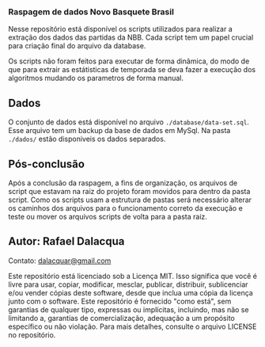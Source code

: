 ### Raspagem de dados Novo Basquete Brasil

Nesse repositório está disponível os scripts utilizados para realizar a extração dos dados das partidas da NBB.
Cada script tem um papel crucial para criação final do arquivo da database.

Os scripts não foram feitos para executar de forma dinâmica, do modo de que para extrair as estátisticas de temporada se deva fazer a execução dos algoritmos mudando os parametros de forma manual.

## Dados
O conjunto de dados está disponível no arquivo `./database/data-set.sql`. Esse arquivo tem um backup da base de dados em MySql. Na pasta `./dados/` estão disponiveis os dados separados.

## Pós-conclusão
Após a conclusão da raspagem, a fins de organização, os arquivos de script que estavam na raiz do projeto foram movidos para dentro da pasta script. Como os scripts usam a estrutura de pastas será necessário alterar os caminhos dos arquivos para o funcionamento correto da execução e teste ou mover os arquivos scripts de volta para a pasta raiz.

## Autor: Rafael Dalacqua
Contato: dalacquar@gmail.com

Este repositório está licenciado sob a Licença MIT. Isso significa que você é livre para usar, copiar, modificar, mesclar, publicar, distribuir, sublicenciar e/ou vender cópias deste software, desde que inclua uma cópia da licença junto com o software. Este repositório é fornecido "como está", sem garantias de qualquer tipo, expressas ou implícitas, incluindo, mas não se limitando a, garantias de comercialização, adequação a um propósito específico ou não violação. Para mais detalhes, consulte o arquivo LICENSE no repositório.
